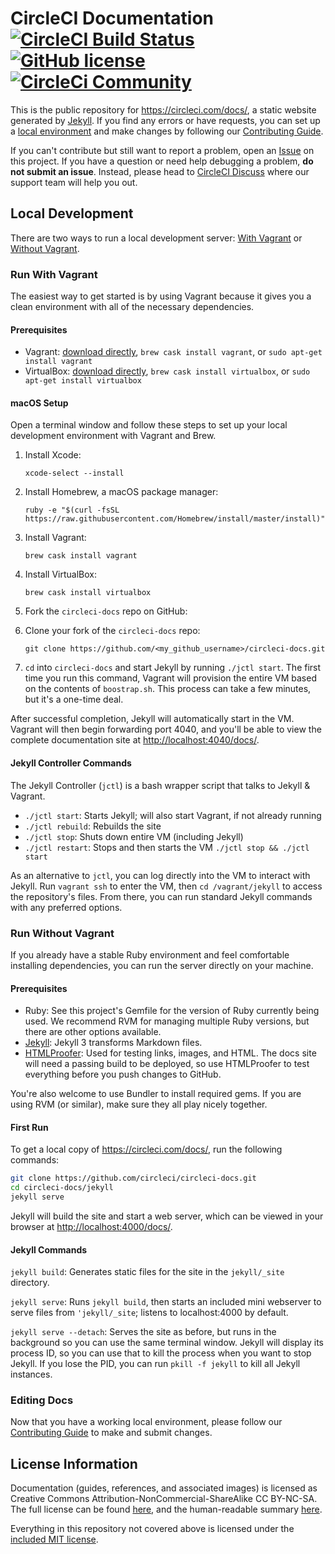 # CircleCI Documentation [![CircleCI Build Status](https://circleci.com/gh/circleci/circleci-docs.svg?style=shield)](https://circleci.com/gh/circleci/circleci-docs) [![GitHub license](https://img.shields.io/badge/license-MIT-blue.svg)](https://raw.githubusercontent.com/circleci/circleci-docs/master/LICENSE) [![CircleCi Community](https://img.shields.io/badge/community-CircleCI%20Discuss-343434.svg)](https://discuss.circleci.com)

This is the public repository for <https://circleci.com/docs/>, a static website generated by [Jekyll](https://jekyllrb.com/). If you find any errors or have requests, you can set up a [local environment](#local-development) and make changes by following our [Contributing Guide](CONTRIBUTING.md).

If you can't contribute but still want to report a problem, open an [Issue](https://github.com/circleci/circleci-docs/issues) on this project. If you have a question or need help debugging a problem, **do not submit an issue**. Instead, please head to [CircleCI Discuss](https://discuss.circleci.com/) where our support team will help you out.

## Local Development
There are two ways to run a local development server: [With Vagrant](#run-with-vagrant) or [Without Vagrant](#run-without-vagrant).

### Run With Vagrant
The easiest way to get started is by using Vagrant because it gives you a clean environment with all of the necessary dependencies.

#### Prerequisites
- Vagrant: [download directly](https://www.vagrantup.com/downloads.html), `brew cask install vagrant`, or `sudo apt-get install vagrant`
- VirtualBox: [download directly](https://www.virtualbox.org/wiki/Downloads), `brew cask install virtualbox`, or `sudo apt-get install virtualbox`

#### macOS Setup

Open a terminal window and follow these steps to set up your local development environment with Vagrant and Brew.

1. Install Xcode:

    `xcode-select --install`

2. Install Homebrew, a macOS package manager:

    `ruby -e "$(curl -fsSL https://raw.githubusercontent.com/Homebrew/install/master/install)"`

3. Install Vagrant:

    `brew cask install vagrant`

4. Install VirtualBox:

    `brew cask install virtualbox`

5. Fork the `circleci-docs` repo on GitHub:

6. Clone your fork of the `circleci-docs` repo:

    `git clone https://github.com/<my_github_username>/circleci-docs.git`

7. `cd` into `circleci-docs` and start Jekyll by running `./jctl start`. The first time you run this command, Vagrant will provision the entire VM based on the contents of `boostrap.sh`. This process can take a few minutes, but it's a one-time deal.

After successful completion, Jekyll will automatically start in the VM. Vagrant will then begin forwarding port 4040, and you'll be able to view the complete documentation site at <http://localhost:4040/docs/>.

#### Jekyll Controller Commands

The Jekyll Controller (`jctl`) is a bash wrapper script that talks to Jekyll & Vagrant.

- `./jctl start`: Starts Jekyll; will also start Vagrant, if not already running
- `./jctl rebuild`: Rebuilds the site
- `./jctl stop`: Shuts down entire VM (including Jekyll)
- `./jctl restart`: Stops and then starts the VM `./jctl stop && ./jctl start`

As an alternative to `jctl`, you can log directly into the VM to interact with Jekyll. Run `vagrant ssh` to enter the VM, then `cd /vagrant/jekyll` to access the repository's files. From there, you can run standard Jekyll commands with any preferred options.

### Run Without Vagrant
If you already have a stable Ruby environment and feel comfortable installing dependencies, you can run the server directly on your machine.

#### Prerequisites
- Ruby: See this project's Gemfile for the version of Ruby currently being used. We recommend RVM for managing multiple Ruby versions, but there are other options available.
- [Jekyll](https://jekyllrb.com/): Jekyll 3 transforms Markdown files.
- [HTMLProofer](https://github.com/gjtorikian/html-proofer): Used for testing links, images, and HTML. The docs site will need a passing build to be deployed, so use HTMLProofer to test everything before you push changes to GitHub.

You're also welcome to use Bundler to install required gems. If you are using RVM (or similar), make sure they all play nicely together.

#### First Run
To get a local copy of <https://circleci.com/docs/>, run the following commands:

```bash
git clone https://github.com/circleci/circleci-docs.git
cd circleci-docs/jekyll
jekyll serve
```

Jekyll will build the site and start a web server, which can be viewed in your browser at <http://localhost:4000/docs/>.

#### Jekyll Commands
`jekyll build`: Generates static files for the site in the `jekyll/_site` directory.

`jekyll serve`: Runs `jekyll build`, then starts an included mini webserver to serve files from `'jekyll/_site`; listens to localhost:4000 by default.

`jekyll serve --detach`: Serves the site as before, but runs in the background so you can use the same terminal window. Jekyll will display its process ID, so you can use that to kill the process when you want to stop Jekyll. If you lose the PID, you can run `pkill -f jekyll` to kill all Jekyll instances.

### Editing Docs

Now that you have a working local environment, please follow our [Contributing Guide](CONTRIBUTING.md) to make and submit changes.

## License Information
Documentation (guides, references, and associated images) is licensed as Creative Commons Attribution-NonCommercial-ShareAlike CC BY-NC-SA. The full license can be found [here](http://creativecommons.org/licenses/by-nc-sa/4.0/legalcode), and the human-readable summary [here](http://creativecommons.org/licenses/by-nc-sa/4.0/).

Everything in this repository not covered above is licensed under the [included MIT license](LICENSE).
